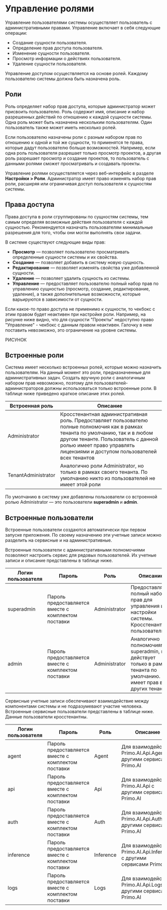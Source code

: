 # Управление ролями

Управление пользователями системы осуществляет пользователь с административными правами. Управление включает в себя следующие операции:
* Создание сущности пользователя.
* Определение прав доступа пользователя.
* Изменение сущности пользователя.
* Просмотр информации о действиях пользователя.
* Удаление сущности пользователя.

Управление доступом осуществляется на основе ролей. Каждому пользователю системы должна быть назначена роль.

## Роли

Роль определяет набор прав доступа, которые администратор может присвоить пользователю. Роль содержит имя, описание и набор разрешенных действий по отношению к каждой сущности системы. Одна роль может быть назначена нескольким пользователям. Один пользователь также может иметь несколько ролей. 

Если пользователю назначены роли с разным набором прав по отношению к одной и той же сущности, то применятся те права, которые дадут пользователю больше возможностей. Например, если одна роль пользователя разрешает только просмотр проектов, а другая роль разрешает просмотр и создание проектов, то пользователь с данными ролями сможет просматривать и создавать проекты.  

Управление ролями осуществляется через веб-интерфейс в разделе **Настройки > Роли**. Администратор имеет право изменять набор прав роли, расширяя или ограничивая доступ пользователя к сущностям системы.


## Права доступа
Права доступа в роли сгруппированы по сущностям системы, тем самым определяя возможные действия пользователя с каждой сущностью. Рекомендуется назначать пользователям минимальные разрешения для того, чтобы они могли выполнять свои задачи.

В системе существуют следующие виды прав:
* **Просмотр** — позволяет пользователю просматривать определенные сущности системы и их свойства. 
* **Создание** — позволяет добавить в систему новую сущность. 
* **Редактирование** — позволяет изменять свойства уже добавленной сущности. 
* **Удаление** — позволяет удалить сущность из системы. 
* **Управление** — предоставляет пользователю полный набор прав по управлению сущностью (просмотр, создание, редактирование, удаление), а также дополнительные возможности, которые варьируются в зависимости от сущности. 
  
Если какое-то право доступа не применимо к сущности, то чекбокс с этим правом будет неактивен при настройке роли. Например, на рисунке ниже видно, что для сущности "Проекты" недоступно право "Управление" - чекбокс с данным правом неактивен. Галочку в нем поставить невозможно, это ограничение на уровне системы.

РИСУНОК


## Встроенные роли

Система имеет несколько встроенных ролей, которые можно назначить пользователям. На данный момент это роли, предназначенные для административных задач. Создать вручную роли с аналогичным набором прав невозможно, поэтому для пользователей-администраторов должны использоваться только встроенные роли. В таблице ниже приведено краткое описание этих ролей. 

| Встроенная роль       | Описание                                         |  
| --------------------- | ------------------------------------------------ |
| Administrator         | Кросстенантная административная роль. Предоставляет пользователю полные полномочия как в рамках тенанта по умолчанию, так и в любом другом тенанте. Пользователь с данной ролью имеет право управлять лицензиями и доступом пользователей всех тенантов |
| TenantAdministrator   | Аналогично роли Administrator, но только в рамках своего тенанта. По умолчанию никто из пользователей не имеет этой роли | 

По умолчанию в систему уже добавлены пользователи со встроенной ролью Administrator — это пользователи **superadmin** и **admin**. 



## Встроенные пользователи

Встроенные пользователи создаются автоматически при первом запуске приложения. По своему назначению эти учетные записи можно разделить на сервисные и на административные.

Встроенные пользователи с административными полномочиями позволяют настроить сервис для рядовых пользователей. Их учетные записи и описание представлены в таблице ниже. 


| Логин пользователя      | Пароль            | Роль               | Описание                                         |  
| ----------------------- | ----------------- | ------------------ | ----------------------------- |
| superadmin              | Пароль предоставляется вместе с комплектом поставки         | Administrator      | Предоставляет полный набор прав для управления и настройки системы. Кросстенантный пользователь  |
| admin                   | Пароль предоставляется вместе с комплектом поставки       | Administrator      | Аналогично полномочиям superadmin, но действует только в рамках тенанта по умолчанию. Не имеет прав в других тенантах |

Сервисные учетные записи обеспечивают взаимодействие между компонентами системы и не подразумевают участие человека. Встроенные сервисные пользователи представлены в таблице ниже. Данные пользователи кросстенантны.


| Логин пользователя      | Пароль            | Роль               | Описание                                                           |  
| ----------------------- | ----------------- | ------------------ | ------------------------------------------------------------------ |
| agent                   | Пароль предоставляется вместе с комплектом поставки       | Agent              | Для взаимодействия Primo.AI.Api.Agent с другими сервисами Primo.AI |
| api                     | Пароль предоставляется вместе с комплектом поставки        | Api                | Для взаимодействия Primo.AI.Api с другими сервисами Primo.AI       |
| auth                    | Пароль предоставляется вместе с комплектом поставки        | Auth               | Для взаимодействия Primo.AI.Api.Auth с другими сервисами Primo.AI  |
| inference               | Пароль предоставляется вместе с комплектом поставки        | Inference          | Для взаимодействия Primo.AI.Api.Inference с другими сервисами Primo.AI |
| logs                    | Пароль предоставляется вместе с комплектом поставки       | Logs               | Для взаимодействия Primo.AI.Api.Logs с другими сервисами Primo.AI |


